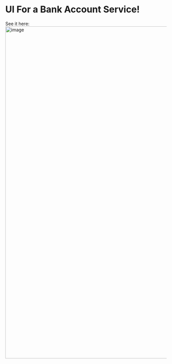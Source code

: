 # UI For a Bank Account Service!

See it here: 
<img width="1550" height="1035" alt="image" src="https://github.com/user-attachments/assets/9de045e8-0dcf-4795-bff3-954ba09db323" />

